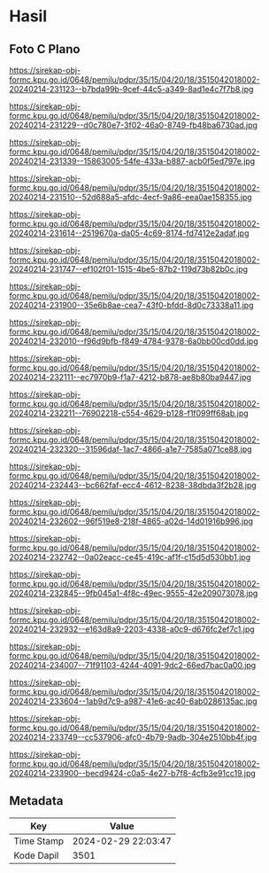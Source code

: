 # Hasil

## Foto C Plano

https://sirekap-obj-formc.kpu.go.id/0648/pemilu/pdpr/35/15/04/20/18/3515042018002-20240214-231123--b7bda99b-9cef-44c5-a349-8ad1e4c7f7b8.jpg

https://sirekap-obj-formc.kpu.go.id/0648/pemilu/pdpr/35/15/04/20/18/3515042018002-20240214-231229--d0c780e7-3f02-46a0-8749-fb48ba6730ad.jpg

https://sirekap-obj-formc.kpu.go.id/0648/pemilu/pdpr/35/15/04/20/18/3515042018002-20240214-231339--15863005-54fe-433a-b887-acb0f5ed797e.jpg

https://sirekap-obj-formc.kpu.go.id/0648/pemilu/pdpr/35/15/04/20/18/3515042018002-20240214-231510--52d688a5-afdc-4ecf-9a86-eea0ae158355.jpg

https://sirekap-obj-formc.kpu.go.id/0648/pemilu/pdpr/35/15/04/20/18/3515042018002-20240214-231614--2519670a-da05-4c69-8174-fd7412e2adaf.jpg

https://sirekap-obj-formc.kpu.go.id/0648/pemilu/pdpr/35/15/04/20/18/3515042018002-20240214-231747--ef102f01-1515-4be5-87b2-119d73b82b0c.jpg

https://sirekap-obj-formc.kpu.go.id/0648/pemilu/pdpr/35/15/04/20/18/3515042018002-20240214-231900--35e6b8ae-cea7-43f0-bfdd-8d0c73338a11.jpg

https://sirekap-obj-formc.kpu.go.id/0648/pemilu/pdpr/35/15/04/20/18/3515042018002-20240214-232010--f96d9bfb-f849-4784-9378-6a0bb00cd0dd.jpg

https://sirekap-obj-formc.kpu.go.id/0648/pemilu/pdpr/35/15/04/20/18/3515042018002-20240214-232111--ec7970b9-f1a7-4212-b878-ae8b80ba9447.jpg

https://sirekap-obj-formc.kpu.go.id/0648/pemilu/pdpr/35/15/04/20/18/3515042018002-20240214-232211--76902218-c554-4629-b128-f1f099ff68ab.jpg

https://sirekap-obj-formc.kpu.go.id/0648/pemilu/pdpr/35/15/04/20/18/3515042018002-20240214-232320--31596daf-1ac7-4866-a1e7-7585a071ce88.jpg

https://sirekap-obj-formc.kpu.go.id/0648/pemilu/pdpr/35/15/04/20/18/3515042018002-20240214-232443--bc662faf-ecc4-4612-8238-38dbda3f2b28.jpg

https://sirekap-obj-formc.kpu.go.id/0648/pemilu/pdpr/35/15/04/20/18/3515042018002-20240214-232602--96f519e8-218f-4865-a02d-14d01916b996.jpg

https://sirekap-obj-formc.kpu.go.id/0648/pemilu/pdpr/35/15/04/20/18/3515042018002-20240214-232742--0a02eacc-ce45-419c-af1f-c15d5d530bb1.jpg

https://sirekap-obj-formc.kpu.go.id/0648/pemilu/pdpr/35/15/04/20/18/3515042018002-20240214-232845--9fb045a1-4f8c-49ec-9555-42e209073078.jpg

https://sirekap-obj-formc.kpu.go.id/0648/pemilu/pdpr/35/15/04/20/18/3515042018002-20240214-232932--e163d8a9-2203-4338-a0c9-d676fc2ef7c1.jpg

https://sirekap-obj-formc.kpu.go.id/0648/pemilu/pdpr/35/15/04/20/18/3515042018002-20240214-234007--71f91103-4244-4091-9dc2-66ed7bac0a00.jpg

https://sirekap-obj-formc.kpu.go.id/0648/pemilu/pdpr/35/15/04/20/18/3515042018002-20240214-233604--1ab9d7c9-a987-41e6-ac40-6ab0286135ac.jpg

https://sirekap-obj-formc.kpu.go.id/0648/pemilu/pdpr/35/15/04/20/18/3515042018002-20240214-233749--cc537906-afc0-4b79-9adb-304e2510bb4f.jpg

https://sirekap-obj-formc.kpu.go.id/0648/pemilu/pdpr/35/15/04/20/18/3515042018002-20240214-233900--becd9424-c0a5-4e27-b7f8-4cfb3e91cc19.jpg


## Metadata

| Key        | Value               |
| ---------- | ------------------- |
| Time Stamp | 2024-02-29 22:03:47 |
| Kode Dapil | 3501                |



